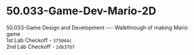 # 50.033-Game-Dev-Mario-2D
50.033-Game Design and Development --- Walkthrough of making Mario game\
1st Lab Checkoff - `375044c`\
2nd Lab Checkoff - `2db37b7`
